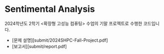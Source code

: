 # Sentimental Analysis

2024학년도 2학기 <확장형 고성능 컴퓨팅> 수업의 기말 프로젝트로 수행한 코드입니다.

* [문제 설명][submit/2024SHPC-Fall-Project.pdf]
* [보고서][submit/report.pdf]